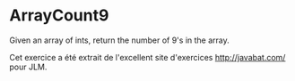 # ArrayCount9 #
Given an array of ints, return the number of 9's in the array.

Cet exercice a été extrait de l'excellent site d'exercices
http://javabat.com/ pour JLM.

